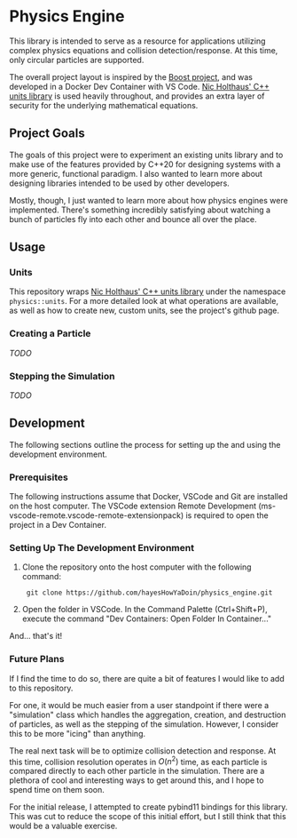 # Physics Engine

This library is intended to serve as a resource for applications utilizing 
complex physics equations and collision detection/response. At this time, only 
circular particles are supported.

The overall project layout is inspired by the [Boost project][1], and was 
developed in a Docker Dev Container with VS Code.
[Nic Holthaus' C++ units library][2] is used heavily throughout, and provides 
an extra layer of security for the underlying mathematical equations.

## Project Goals

The goals of this project were to experiment an existing units library 
and to make use of the features provided by C++20 for designing systems with 
a more generic, functional paradigm. I also wanted to learn more about 
designing libraries intended to be used by other developers.

Mostly, though, I just wanted to learn more about how physics engines were 
implemented. There's something incredibly satisfying about watching a bunch of 
particles fly into each other and bounce all over the place.

## Usage

### Units

This repository wraps [Nic Holthaus' C++ units library][2] under the namespace 
`physics::units`. For a more detailed look at what operations are available, 
as well as how to create new, custom units, see the project's github page.

### Creating a Particle

_TODO_

### Stepping the Simulation

_TODO_

## Development

The following sections outline the process for setting up the and using the 
development environment.

### Prerequisites

The following instructions assume that Docker, VSCode and Git are installed on 
the host computer. The VSCode extension Remote Development 
(ms-vscode-remote.vscode-remote-extensionpack) is required to open the project 
in a Dev Container. 

### Setting Up The Development Environment

1) Clone the repository onto the host computer with the following command:
   ```
    git clone https://github.com/hayesHowYaDoin/physics_engine.git
   ```
2) Open the folder in VSCode. In the Command Palette (Ctrl+Shift+P), execute 
the command "Dev Containers: Open Folder In Container..."

And... that's it!

### Future Plans

If I find the time to do so, there are quite a bit of features I would like to 
add to this repository.

For one, it would be much easier from a user standpoint  if there were a 
"simulation" class which handles the aggregation, creation, and destruction of 
particles, as well as the stepping of the simulation. However, I consider this 
to be more "icing" than anything.

The real next task will be to optimize collision detection and response. At 
this time, collision resolution operates in $O(n^2)$ time, as each particle is 
compared directly to each other particle in the simulation. There are a 
plethora of cool and interesting ways to get around this, and I hope to spend 
time on them soon.

For the initial release, I attempted to create pybind11 bindings for this 
library. This was cut to reduce the scope of this initial effort, but I still 
think that this would be a valuable exercise.

[1]: https://github.com/boostorg/boost
[2]: https://github.com/nholthaus/units
